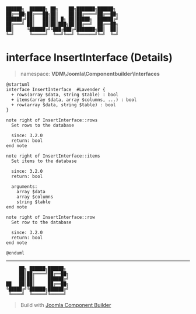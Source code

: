 ```
██████╗  ██████╗ ██╗    ██╗███████╗██████╗
██╔══██╗██╔═══██╗██║    ██║██╔════╝██╔══██╗
██████╔╝██║   ██║██║ █╗ ██║█████╗  ██████╔╝
██╔═══╝ ██║   ██║██║███╗██║██╔══╝  ██╔══██╗
██║     ╚██████╔╝╚███╔███╔╝███████╗██║  ██║
╚═╝      ╚═════╝  ╚══╝╚══╝ ╚══════╝╚═╝  ╚═╝
```
# interface InsertInterface (Details)
> namespace: **VDM\Joomla\Componentbuilder\Interfaces**
```uml
@startuml
interface InsertInterface  #Lavender {
  + rows(array $data, string $table) : bool
  + items(array $data, array $columns, ...) : bool
  + row(array $data, string $table) : bool
}

note right of InsertInterface::rows
  Set rows to the database

  since: 3.2.0
  return: bool
end note

note right of InsertInterface::items
  Set items to the database

  since: 3.2.0
  return: bool
  
  arguments:
    array $data
    array $columns
    string $table
end note

note right of InsertInterface::row
  Set row to the database

  since: 3.2.0
  return: bool
end note
 
@enduml
```

---
```
     ██╗ ██████╗██████╗
     ██║██╔════╝██╔══██╗
     ██║██║     ██████╔╝
██   ██║██║     ██╔══██╗
╚█████╔╝╚██████╗██████╔╝
 ╚════╝  ╚═════╝╚═════╝
```
> Build with [Joomla Component Builder](https://git.vdm.dev/joomla/Component-Builder)

